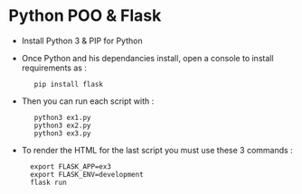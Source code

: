 # Python POO & Flask

* Install Python 3 & PIP for Python

* Once Python and his dependancies install, open a console to install requirements as :

         pip install flask
* Then you can run each script with :

         python3 ex1.py
         python3 ex2.py
         python3 ex3.py
* To render the HTML for the last script you must use these 3 commands :

        export FLASK_APP=ex3
        export FLASK_ENV=development
        flask run
